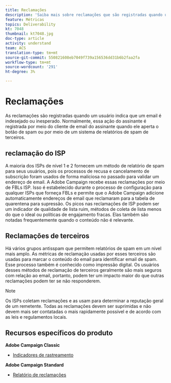 ```yaml
---
title: Reclamações
description: 'Saiba mais sobre reclamações que são registradas quando um usuário indica que um email é indesejado ou inesperado. '
feature: Métricas
topics: Deliverability
kt: 7048
thumbnail: kt7048.jpg
doc-type: article
activity: understand
team: ACS
translation-type: tm+mt
source-git-commit: 550821608eb7049f739a156536dd31b6b2faa2fa
workflow-type: tm+mt
source-wordcount: '291'
ht-degree: 3%

---
```



# Reclamações

As reclamações são registradas quando um usuário indica que um email é indesejado ou inesperado. Normalmente, essa ação do assinante é registrada por meio do cliente de email do assinante quando ele aperta o botão de spam ou por meio de um sistema de relatórios de spam de terceiros.

## reclamação do ISP

A maioria dos ISPs de nível 1 e 2 fornecem um método de relatório de spam para seus usuários, pois os processos de recusa e cancelamento de subscrição foram usados de forma maliciosa no passado para validar um endereço de email. A Adobe Campaign recebe essas reclamações por meio de FBLs ISP. Isso é estabelecido durante o processo de configuração para qualquer ISPs que forneça FBLs e permite que o Adobe Campaign adicione automaticamente endereços de email que reclamaram para a tabela de quarentena para supressão. Os picos nas reclamações de ISP podem ser um indicador de qualidade de lista ruim, métodos de coleta de lista menos do que o ideal ou políticas de engajamento fracas. Elas também são notadas frequentemente quando o conteúdo não é relevante.

## Reclamações de terceiros

Há vários grupos antisspam que permitem relatórios de spam em um nível mais amplo. As métricas de reclamação usadas por esses terceiros são usadas para marcar o conteúdo do email para identificar email de spam. Esse processo também é conhecido como impressão digital. Os usuários desses métodos de reclamação de terceiros geralmente são mais seguros com relação ao email, portanto, podem ter um impacto maior do que outras reclamações podem ter se não responderem.

>[!NOTE]
>
>Os ISPs coletam reclamações e as usam para determinar a reputação geral de um remetente. Todas as reclamações devem ser suprimidas e não devem mais ser contatadas o mais rapidamente possível e de acordo com as leis e regulamentos locais.

## Recursos específicos do produto

**Adobe Campaign Classic**

* [Indicadores de rastreamento](https://experienceleague.adobe.com/docs/campaign-classic/using/reporting/reports-on-deliveries/delivery-reports.html#tracking-indicators)

**Adobe Campaign Standard**

* [Relatório de reclamações](https://experienceleague.adobe.com/docs/campaign-standard/using/reporting/list-of-reports/complaints.html#reporting)